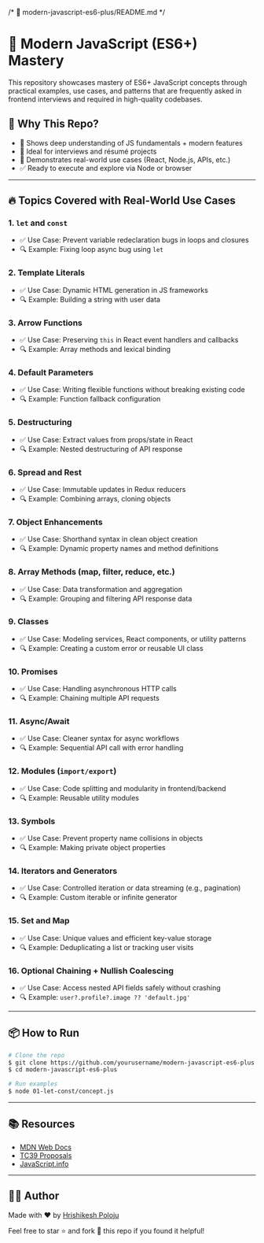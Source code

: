 /*
📁 modern-javascript-es6-plus/README.md
*/

# 🧠 Modern JavaScript (ES6+) Mastery

This repository showcases mastery of ES6+ JavaScript concepts through practical examples, use cases, and patterns that are frequently asked in frontend interviews and required in high-quality codebases.

## 🚀 Why This Repo?
- 📌 Shows deep understanding of JS fundamentals + modern features
- 📄 Ideal for interviews and résumé projects
- 🔧 Demonstrates real-world use cases (React, Node.js, APIs, etc.)
- ✅ Ready to execute and explore via Node or browser

---

## 🔥 Topics Covered with Real-World Use Cases

### 1. `let` and `const`
- ✅ Use Case: Prevent variable redeclaration bugs in loops and closures
- 🔍 Example: Fixing loop async bug using `let`

### 2. Template Literals
- ✅ Use Case: Dynamic HTML generation in JS frameworks
- 🔍 Example: Building a string with user data

### 3. Arrow Functions
- ✅ Use Case: Preserving `this` in React event handlers and callbacks
- 🔍 Example: Array methods and lexical binding

### 4. Default Parameters
- ✅ Use Case: Writing flexible functions without breaking existing code
- 🔍 Example: Function fallback configuration

### 5. Destructuring
- ✅ Use Case: Extract values from props/state in React
- 🔍 Example: Nested destructuring of API response

### 6. Spread and Rest
- ✅ Use Case: Immutable updates in Redux reducers
- 🔍 Example: Combining arrays, cloning objects

### 7. Object Enhancements
- ✅ Use Case: Shorthand syntax in clean object creation
- 🔍 Example: Dynamic property names and method definitions

### 8. Array Methods (map, filter, reduce, etc.)
- ✅ Use Case: Data transformation and aggregation
- 🔍 Example: Grouping and filtering API response data

### 9. Classes
- ✅ Use Case: Modeling services, React components, or utility patterns
- 🔍 Example: Creating a custom error or reusable UI class

### 10. Promises
- ✅ Use Case: Handling asynchronous HTTP calls
- 🔍 Example: Chaining multiple API requests

### 11. Async/Await
- ✅ Use Case: Cleaner syntax for async workflows
- 🔍 Example: Sequential API call with error handling

### 12. Modules (`import/export`)
- ✅ Use Case: Code splitting and modularity in frontend/backend
- 🔍 Example: Reusable utility modules

### 13. Symbols
- ✅ Use Case: Prevent property name collisions in objects
- 🔍 Example: Making private object properties

### 14. Iterators and Generators
- ✅ Use Case: Controlled iteration or data streaming (e.g., pagination)
- 🔍 Example: Custom iterable or infinite generator

### 15. Set and Map
- ✅ Use Case: Unique values and efficient key-value storage
- 🔍 Example: Deduplicating a list or tracking user visits

### 16. Optional Chaining + Nullish Coalescing
- ✅ Use Case: Access nested API fields safely without crashing
- 🔍 Example: `user?.profile?.image ?? 'default.jpg'`

---

## 📦 How to Run

```bash
# Clone the repo
$ git clone https://github.com/yourusername/modern-javascript-es6-plus.git
$ cd modern-javascript-es6-plus

# Run examples
$ node 01-let-const/concept.js
```

---

## 📚 Resources
- [MDN Web Docs](https://developer.mozilla.org/en-US/docs/Web/JavaScript)
- [TC39 Proposals](https://github.com/tc39/proposals)
- [JavaScript.info](https://javascript.info)

---

## 👨‍💻 Author
Made with ❤️ by [Hrishikesh Poloju](https://github.com/HrishikeshPoloju)

Feel free to star ⭐ and fork 🍴 this repo if you found it helpful!
